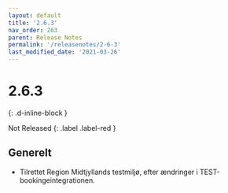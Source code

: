 ```yaml
---
layout: default
title: '2.6.3'
nav_order: 263
parent: Release Notes
permalink: '/releasenotes/2-6-3'
last_modified_date: '2021-03-26'
---
```


# 2.6.3
{: .d-inline-block }

Not Released
{: .label .label-red }

## Generelt
- Tilrettet Region Midtjyllands testmiljø, efter ændringer i TEST-bookingeintegrationen.
